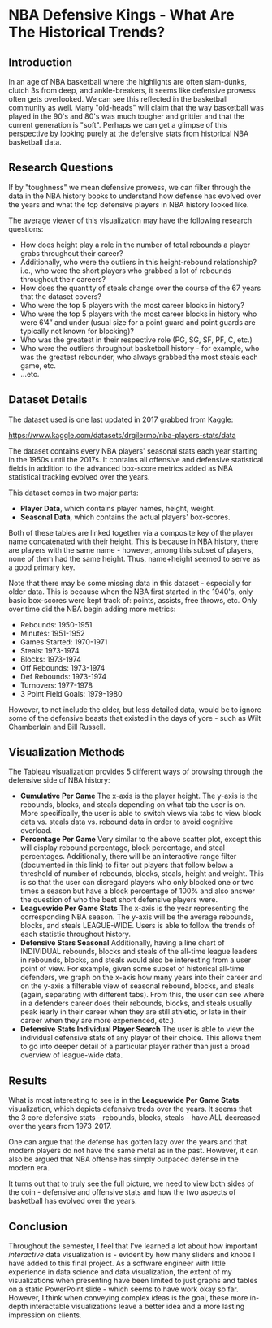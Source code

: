 # NBA Defensive Kings - What Are The Historical Trends?

## Introduction

In an age of NBA basketball where the highlights are often slam-dunks, clutch 3s from deep, and ankle-breakers, it seems like defensive prowess often gets overlooked. We can see this reflected in the basketball community as well. Many "old-heads" will claim that the way basketball was played in the 90's and 80's was much tougher and grittier and that the current generation is "soft". Perhaps we can get a glimpse of this perspective by looking purely at the defensive stats from historical NBA basketball data.

## Research Questions

If by "toughness" we mean defensive prowess, we can filter through the data in the NBA history books to understand how defense has evolved over the years and what the top defensive players in NBA history looked like.

The average viewer of this visualization may have the following research questions:

* How does height play a role in the number of total rebounds a player grabs throughout their career?
* Additionally, who were the outliers in this height-rebound relationship? i.e., who were the short players
who grabbed a lot of rebounds throughout their careers?
* How does the quantity of steals change over the course of the 67 years that the dataset covers?
* Who were the top 5 players with the most career blocks in history?
* Who were the top 5 players with the most career blocks in history who were 6’4” and under (usual size
for a point guard and point guards are typically not known for blocking)?
* Who was the greatest in their respective role (PG, SG, SF, PF, C, etc.)
* Who were the outliers throughout basketball history - for example, who was the greatest rebounder,
who always grabbed the most steals each game, etc.
* ...etc.

## Dataset Details

The dataset used is one last updated in 2017 grabbed from Kaggle:

https://www.kaggle.com/datasets/drgilermo/nba-players-stats/data

The dataset contains every NBA players' seasonal stats each year starting in the 1950s until the 2017s.
It contains all offensive and defensive statistical fields in addition to the advanced box-score metrics added
as NBA statistical tracking evolved over the years.

This dataset comes in two major parts:
* **Player Data**, which contains player names, height, weight.
* **Seasonal Data**, which contains the actual players' box-scores.

Both of these tables are linked together via a composite key of the player name concatenated with their height.
This is because in NBA history, there are players with the same name - however, among this subset of players, none
of them had the same height. Thus, name+height seemed to serve as a good primary key.

Note that there may be some missing data in this dataset - especially for older data. This is because when the NBA
first started in the 1940's, only basic box-scores were kept track of: points, assists, free throws, etc. Only
over time did the NBA begin adding more metrics:

* Rebounds: 1950-1951
* Minutes: 1951-1952
* Games Started: 1970-1971
* Steals: 1973-1974
* Blocks: 1973-1974
* Off Rebounds: 1973-1974
* Def Rebounds: 1973-1974
* Turnovers: 1977-1978
* 3 Point Field Goals: 1979-1980

However, to not include the older, but less detailed data, would be to ignore some of the defensive
beasts that existed in the days of yore - such as Wilt Chamberlain and Bill Russell.

## Visualization Methods 

The Tableau visualization provides 5 different ways of browsing through the defensive side of NBA history:

* **Cumulative Per Game** The x-axis is the player height. The y-axis is the rebounds,
blocks, and steals depending on what tab the user is on. More specifically, the user is able
to switch views via tabs to view block data vs. steals data vs. rebound data in order to avoid
cognitive overload.
* **Percentage Per Game** Very similar to the above scatter plot, except this will
display rebound percentage, block percentage, and steal percentages. Additionally, there will
be an interactive range filter (documented in this link) to filter out players that follow below a
threshold of number of rebounds, blocks, steals, height and weight. This is so that the user can
disregard players who only blocked one or two times a season but have a block percentage of 100%
and also answer the question of who the best short defensive players were.
* **Leaguewide Per Game Stats** The x-axis is the year representing the corresponding NBA season. The y-axis will
be the average rebounds, blocks, and steals LEAGUE-WIDE. Users is able to follow the
trends of each statistic throughout history.
* **Defensive Stars Seasonal** Additionally, having a line chart of INDIVIDUAL rebounds, blocks
and steals of the all-time league leaders in rebounds, blocks, and steals would also be interesting
from a user point of view. For example, given some subset of historical all-time defenders, we
graph on the x-axis how many years into their career and on the y-axis a filterable view of seasonal
rebound, blocks, and steals (again, separating with different tabs). From this, the user can see
where in a defenders career does their rebounds, blocks, and steals usually peak (early in their
career when they are still athletic, or late in their career when they are more experienced, etc.).
* **Defensive Stats Individual Player Search** The user is able to view the individual defensive stats of any player of their choice. This allows them to go into deeper detail of a particular player rather than just a broad overview of league-wide data.

## Results

What is most interesting to see is in the **Leaguewide Per Game Stats** visualization, which depicts defensive treds over the years. It seems that the 3 core defensive stats - rebounds, blocks, steals - have ALL decreased over the years from 1973-2017. 

One can argue that the defense has gotten lazy over the years and that modern players do not have the same metal as in the past. However, it can also be argued that NBA offense has simply outpaced defense in the modern era.

It turns out that to truly see the full picture, we need to view both sides of the coin - defensive and offensive stats and how the two aspects of basketball has evolved over the years.

## Conclusion

Throughout the semester, I feel that I've learned a lot about how important _interactive_ data visualization is - evident by how many sliders and knobs I have added to this final project. As a software engineer with little experience in data science and data visualization, the extent of my visualizations when presenting have been limited to just graphs and tables on a static PowerPoint slide - which seems to have work okay so far. However, I think when conveying complex ideas is the goal, these more in-depth interactable visualizations leave a better idea and a more lasting impression on clients.
